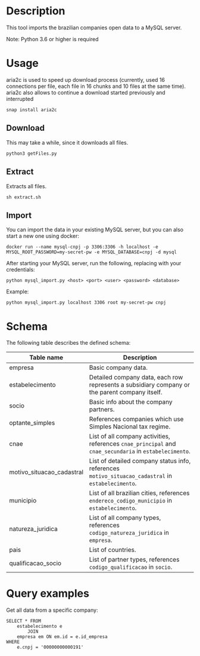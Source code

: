 # Description

This tool imports the brazilian companies open data to a MySQL server.

Note: Python 3.6 or higher is required

# Usage

aria2c is used to speed up download process (currently, used 16 connections per file, each file in 16 chunks and 10 files at the same time). aria2c also allows to continue a download started previously and interrupted

```
snap install aria2c
```

## Download

This may take a while, since it downloads all files.

```
python3 getFiles.py
```

## Extract

Extracts all files.

```
sh extract.sh
```

## Import

You can import the data in your existing MySQL server, but you can also start a new one using docker:

```
docker run --name mysql-cnpj -p 3306:3306 -h localhost -e MYSQL_ROOT_PASSWORD=my-secret-pw -e MYSQL_DATABASE=cnpj -d mysql
```

After starting your MySQL server, run the following, replacing with your credentials:

```
python mysql_import.py <host> <port> <user> <password> <database>
```

Example:

```
python mysql_import.py localhost 3306 root my-secret-pw cnpj
```

# Schema

The following table describes the defined schema:

| Table name                | Description                                                                                             |
| ------------------------- | ------------------------------------------------------------------------------------------------------- |
| empresa                   | Basic company data.                                                                                     |
| estabelecimento           | Detailed company data, each row represents a subsidiary company or the parent company itself.           |
| socio                     | Basic info about the company partners.                                                                  |
| optante_simples           | References companies which use Simples Nacional tax regime.                                             |
| cnae                      | List of all company activities, references `cnae_principal` and `cnae_secundaria` in `estabelecimento`. |
| motivo_situacao_cadastral | List of detailed company status info, references `motivo_situacao_cadastral` in `estabelecimento`.      |
| municipio                 | List of all brazilian cities, references `endereco_codigo_municipio` in `estabelecimento`.              |
| natureza_juridica         | List of all company types, references `codigo_natureza_juridica` in `empresa`.                          |
| pais                      | List of countries.                                                                                      |
| qualificacao_socio        | List of partner types, references `codigo_qualificacao` in `socio`.                                     |

# Query examples

Get all data from a specific company:

```
SELECT * FROM
    estabelecimento e
        JOIN
    empresa em ON em.id = e.id_empresa
WHERE
    e.cnpj = '00000000000191'
```

